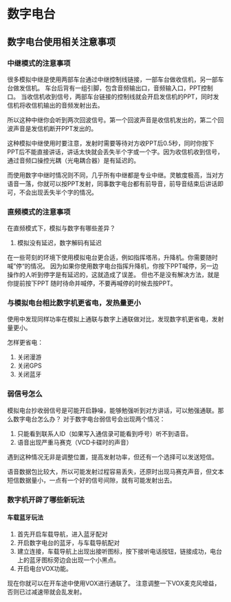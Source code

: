 数字电台
=====

数字电台使用相关注意事项
-----

### 中继模式的注意事项

很多模拟中继是使用两部车台通过中继控制线链接，一部车台做收信机，另一部车台做发信机。
车台后背有一组引脚，包含音频输出口，音频输入口，PPT控制口。
当收信机收到信号，两部车台链接的控制线就会开启发信机的PPT，同时发信机将收信机输出的音频发射出去。

所以这种中继你会听到两次回波信号。第一个回波声音是收信机发出的，第二个回波声音是发信机断开PPT发出的。

这种模拟中继使用时要注意，发射时需要等待对方收PPT后0.5秒，同时你按下PPT后不能直接讲话，讲话太快就会丢失半个字或一个字。因为收信机收到信号，通过音频口操控光耦（光电耦合器）是有延迟的。

而使用数字中继时情况则不同，几乎所有中继都是专业中继。灵敏度极高，当对方语音一落，你就可以按PPT发射，同事数字电台都有前导音，前导音结束后讲话即可，不会出现丢失半个字的情况。

### 直频模式的注意事项

在直频模式下，模拟与数字有哪些差异？

1. 模拟没有延迟，数字解码有延迟

在一些苛刻的环境下使用模拟电台更合适，例如指挥塔吊，升降机。你需要随时喊”停“的情况。
因为如果你使用数字电台指挥升降机，你按下PPT喊停，另一边操作的人听到停字是有延迟的，这就造成了误差。
但也不是没有解决方法，就是你提前按下PPT 随时待命并喊停，不要再喊停的时候去按PPT。

### 与模拟电台相比数字机更省电，发热量更小

使用中发现同样功率在模拟上通联与数字上通联做对比，发现数字机更省电，发射量更小。

怎样更省电：

1. 关闭漫游
1. 关闭GPS
1. 关闭蓝牙

### 弱信号怎么

模拟电台抄收弱信号是可能开启静噪，能够勉强听到对方讲话，可以勉强通联。那么数字电台怎么办？
对于数字电台弱信号会出现两个情况：

1. 只能看到联系人ID（如果写入通信录可能看到呼号）听不到语音。
1. 语音出现严重马赛克（VCD卡碟时的声音）

遇到这种情况无非是调整位置，提高发射功率，但还有一个选择可以发送短信。

语音数据包比较大，所以可能发射过程容易丢失，还原时出现马赛克声音，但文本短信数据量小，一点有一个好的信号间隙，就有可能发射出去。

### 数字机开辟了哪些新玩法

#### 车载蓝牙玩法

1. 首先开启车载导航，进入蓝牙配对
1. 开启数字电台的蓝牙，与车载导航配对
1. 建立连接，车载导航上出现出接听图标，按下接听电话按钮，链接成功，电台上的蓝牙图标旁边会出现一个小黑点。
1. 开启电台VOX功能。

现在你就可以在开车途中使用VOX进行通联了。
注意调整一下VOX麦克风增益，否则已过减速带就会乱发射。